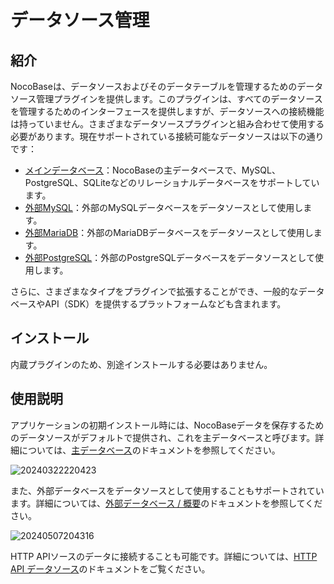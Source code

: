 # データソース管理

<PluginInfo name="data-source-manager"></PluginInfo>

## 紹介

NocoBaseは、データソースおよびそのデータテーブルを管理するためのデータソース管理プラグインを提供します。このプラグインは、すべてのデータソースを管理するためのインターフェースを提供しますが、データソースへの接続機能は持っていません。さまざまなデータソースプラグインと組み合わせて使用する必要があります。現在サポートされている接続可能なデータソースは以下の通りです：

- [メインデータベース](/handbook/data-source-main)：NocoBaseの主データベースで、MySQL、PostgreSQL、SQLiteなどのリレーショナルデータベースをサポートしています。
- [外部MySQL](/handbook/data-source-external-mysql)：外部のMySQLデータベースをデータソースとして使用します。
- [外部MariaDB](/handbook/data-source-external-mariadb)：外部のMariaDBデータベースをデータソースとして使用します。
- [外部PostgreSQL](/handbook/data-source-external-postgres)：外部のPostgreSQLデータベースをデータソースとして使用します。

さらに、さまざまなタイプをプラグインで拡張することができ、一般的なデータベースやAPI（SDK）を提供するプラットフォームなども含まれます。

## インストール

内蔵プラグインのため、別途インストールする必要はありません。

## 使用説明

アプリケーションの初期インストール時には、NocoBaseデータを保存するためのデータソースがデフォルトで提供され、これを主データベースと呼びます。詳細については、[主データベース](/handbook/data-source-main)のドキュメントを参照してください。

![20240322220423](https://static-docs.nocobase.com/20240322220423.png)

また、外部データベースをデータソースとして使用することもサポートされています。詳細については、[外部データベース / 概要](/handbook/data-source-manager/external-database)のドキュメントを参照してください。

![20240507204316](https://static-docs.nocobase.com/20240507204316.png)

HTTP APIソースのデータに接続することも可能です。詳細については、[HTTP API データソース](/handbook/data-source-http-api)のドキュメントをご覧ください。

